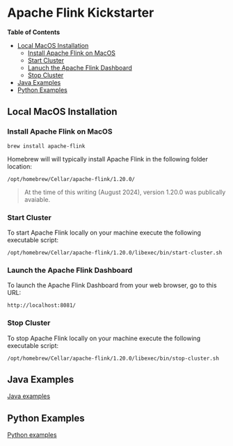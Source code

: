 # Apache Flink Kickstarter

**Table of Contents**

<!-- toc -->
+ [Local MacOS Installation](#local-macos-installation)
    - [Install Apache Flink on MacOS](#install-apache-flink-on-macos)
    - [Start Cluster](#start-cluster)
    - [Lanuch the Apache Flink Dashboard](#lanuch-the-apache-flink-dashboard)
    - [Stop Cluster](#stop-cluster)
+ [Java Examples](#java-examples)
+ [Python Examples](#python-examples)
<!-- tocstop -->

## Local MacOS Installation

### Install Apache Flink on MacOS
```
brew install apache-flink
```

Homebrew will will typically install Apache Flink in the following folder location:
```
/opt/homebrew/Cellar/apache-flink/1.20.0/
```

> At the time of this writing (August 2024), version 1.20.0 was publically avaiable.

### Start Cluster
To start Apache Flink locally on your machine execute the following executable script: 
```
/opt/homebrew/Cellar/apache-flink/1.20.0/libexec/bin/start-cluster.sh
```

### Launch the Apache Flink Dashboard
To launch the Apache Flink Dashboard from your web browser, go to this URL:
```
http://localhost:8081/
```

### Stop Cluster
To stop Apache Flink locally on your machine execute the following executable script: 
```
/opt/homebrew/Cellar/apache-flink/1.20.0/libexec/bin/stop-cluster.sh
```

## Java Examples
[Java examples](java/README.md)

## Python Examples
[Python examples](python/README.md)
